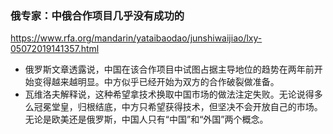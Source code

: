 ### 俄专家：中俄合作项目几乎没有成功的
https://www.rfa.org/mandarin/yataibaodao/junshiwaijiao/lxy-05072019141357.html
- 俄罗斯文章透露说，中国在该合作项目中试图占据主导地位的趋势在两年前开始变得越来越明显。中方似乎已经开始为双方的合作破裂做准备。
- 瓦维洛夫解释说，这种希望拿技术换取中国市场的做法注定失败。无论说得多么冠冕堂皇，归根结底，中方只希望获得技术，但坚决不会开放自己的市场。无论是欧美还是俄罗斯，中国人只有“中国”和“外国”两个概念。